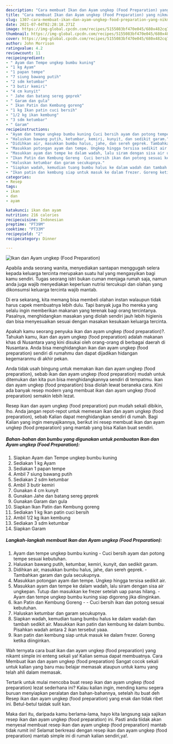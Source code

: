 ```yaml
---
description: "Cara membuat Ikan dan Ayam ungkep (Food Preparation) yang nikmat dan Mudah Dibuat"
title: "Cara membuat Ikan dan Ayam ungkep (Food Preparation) yang nikmat dan Mudah Dibuat"
slug: 1307-cara-membuat-ikan-dan-ayam-ungkep-food-preparation-yang-nikmat-dan-mudah-dibuat
date: 2021-07-04T02:28:18.271Z
image: https://img-global.cpcdn.com/recipes/5155083bf470e045/680x482cq70/ikan-dan-ayam-ungkep-food-preparation-foto-resep-utama.jpg
thumbnail: https://img-global.cpcdn.com/recipes/5155083bf470e045/680x482cq70/ikan-dan-ayam-ungkep-food-preparation-foto-resep-utama.jpg
cover: https://img-global.cpcdn.com/recipes/5155083bf470e045/680x482cq70/ikan-dan-ayam-ungkep-food-preparation-foto-resep-utama.jpg
author: John Morrison
ratingvalue: 4.2
reviewcount: 11
recipeingredient:
- " Ayam dan Tempe ungkep bumbu kuning"
- "1 kg Ayam"
- "1 papan tempe"
- "7 siung bawang putih"
- "2 sdm ketumbar"
- "3 butir kemiri"
- "4 cm kunyit"
- " Jahe dan batang sereg geprek"
- " Garam dan gula"
- " Ikan Patin dan Kembung goreng"
- "1 kg Ikan patin cuci bersih"
- "1/2 kg ikan kembung"
- "3 sdm ketumbar"
- " Garam"
recipeinstructions:
- "Ayam dan tempe ungkep bumbu kuning Cuci bersih ayam dan potong tempe sesuai kebutuhan."
- "Haluskan bawang putih, ketumbar, kemiri, kunyit, dan sedikit garam."
- "Didihkan air, masukkan bumbu halus, jahe, dan sereh geprek. Tambahkan garam dan gula secukupnya."
- "Masukkan potongan ayam dan tempe. Ungkep hingga tersisa sedikit air."
- "Masukkan ayam dan tempe ke dalam wadah, lalu siram dengan sisa air ungkepan. Tutup dan masukkan ke frezer setelah uap panas hilang.  Ayam dan tempe ungkep bumbu kuning siap digoreng jika diinginkan."
- "Ikan Patin dan Kembung Goreng  Cuci bersih ikan dan potong sesuai kebutuhan."
- "Haluskan ketumbar dan garam secukupnya."
- "Siapkan wadah, kemudian tuang bumbu halus ke dalam wadah dan tambah sedikit air. Masukkan ikan patin dan kembung ke dalam bumbu. Pisahkan wadah antara 2 ikan tersebut yaaa."
- "Ikan patin dan kembung siap untuk masuk ke dalam frezer. Goreng ketika diinginkan."
categories:
- Resep
tags:
- ikan
- dan
- ayam

katakunci: ikan dan ayam 
nutrition: 216 calories
recipecuisine: Indonesian
preptime: "PT39M"
cooktime: "PT33M"
recipeyield: "2"
recipecategory: Dinner

---
```



![Ikan dan Ayam ungkep (Food Preparation)](https://img-global.cpcdn.com/recipes/5155083bf470e045/680x482cq70/ikan-dan-ayam-ungkep-food-preparation-foto-resep-utama.jpg)

Apabila anda seorang wanita, menyediakan santapan menggugah selera kepada keluarga tercinta merupakan suatu hal yang mengasyikan bagi kamu sendiri. Tugas seorang istri bukan cuman menjaga rumah saja, namun anda juga wajib menyediakan keperluan nutrisi tercukupi dan olahan yang dikonsumsi keluarga tercinta wajib mantab.

Di era  sekarang, kita memang bisa membeli olahan instan walaupun tidak harus capek membuatnya lebih dulu. Tapi banyak juga lho mereka yang selalu ingin memberikan makanan yang terenak bagi orang tercintanya. Pasalnya, menghidangkan masakan yang diolah sendiri jauh lebih higienis dan bisa menyesuaikan sesuai dengan masakan kesukaan keluarga tercinta. 



Apakah kamu seorang penyuka ikan dan ayam ungkep (food preparation)?. Tahukah kamu, ikan dan ayam ungkep (food preparation) adalah makanan khas di Nusantara yang kini disukai oleh orang-orang di berbagai daerah di Nusantara. Anda bisa menghidangkan ikan dan ayam ungkep (food preparation) sendiri di rumahmu dan dapat dijadikan hidangan kegemaranmu di akhir pekan.

Anda tidak usah bingung untuk memakan ikan dan ayam ungkep (food preparation), sebab ikan dan ayam ungkep (food preparation) mudah untuk ditemukan dan kita pun bisa menghidangkannya sendiri di tempatmu. ikan dan ayam ungkep (food preparation) bisa diolah lewat beraneka cara. Kini ada banyak resep modern yang membuat ikan dan ayam ungkep (food preparation) semakin lebih lezat.

Resep ikan dan ayam ungkep (food preparation) pun mudah sekali dibikin, lho. Anda jangan repot-repot untuk memesan ikan dan ayam ungkep (food preparation), sebab Kalian dapat menghidangkan sendiri di rumah. Bagi Kalian yang ingin menyajikannya, berikut ini resep membuat ikan dan ayam ungkep (food preparation) yang mantab yang bisa Kalian buat sendiri.

<!--inarticleads1-->

##### Bahan-bahan dan bumbu yang digunakan untuk pembuatan Ikan dan Ayam ungkep (Food Preparation):

1. Siapkan  Ayam dan Tempe ungkep bumbu kuning
1. Sediakan 1 kg Ayam
1. Sediakan 1 papan tempe
1. Ambil 7 siung bawang putih
1. Sediakan 2 sdm ketumbar
1. Ambil 3 butir kemiri
1. Gunakan 4 cm kunyit
1. Gunakan  Jahe dan batang sereg geprek
1. Gunakan  Garam dan gula
1. Siapkan  Ikan Patin dan Kembung goreng
1. Sediakan 1 kg Ikan patin cuci bersih
1. Ambil 1/2 kg ikan kembung
1. Sediakan 3 sdm ketumbar
1. Siapkan  Garam




<!--inarticleads2-->

##### Langkah-langkah membuat Ikan dan Ayam ungkep (Food Preparation):

1. Ayam dan tempe ungkep bumbu kuning - Cuci bersih ayam dan potong tempe sesuai kebutuhan.
1. Haluskan bawang putih, ketumbar, kemiri, kunyit, dan sedikit garam.
1. Didihkan air, masukkan bumbu halus, jahe, dan sereh geprek. - Tambahkan garam dan gula secukupnya.
1. Masukkan potongan ayam dan tempe. Ungkep hingga tersisa sedikit air.
1. Masukkan ayam dan tempe ke dalam wadah, lalu siram dengan sisa air ungkepan. Tutup dan masukkan ke frezer setelah uap panas hilang.  - Ayam dan tempe ungkep bumbu kuning siap digoreng jika diinginkan.
1. Ikan Patin dan Kembung Goreng -  - Cuci bersih ikan dan potong sesuai kebutuhan.
1. Haluskan ketumbar dan garam secukupnya.
1. Siapkan wadah, kemudian tuang bumbu halus ke dalam wadah dan tambah sedikit air. Masukkan ikan patin dan kembung ke dalam bumbu. Pisahkan wadah antara 2 ikan tersebut yaaa.
1. Ikan patin dan kembung siap untuk masuk ke dalam frezer. Goreng ketika diinginkan.




Wah ternyata cara buat ikan dan ayam ungkep (food preparation) yang nikamt simple ini enteng sekali ya! Kalian semua dapat membuatnya. Cara Membuat ikan dan ayam ungkep (food preparation) Sangat cocok sekali untuk kalian yang baru mau belajar memasak ataupun untuk kamu yang telah ahli dalam memasak.

Tertarik untuk mulai mencoba buat resep ikan dan ayam ungkep (food preparation) lezat sederhana ini? Kalau kalian ingin, mending kamu segera buruan menyiapkan peralatan dan bahan-bahannya, setelah itu buat deh Resep ikan dan ayam ungkep (food preparation) yang enak dan tidak ribet ini. Betul-betul taidak sulit kan. 

Maka dari itu, daripada kamu berlama-lama, hayo kita langsung saja sajikan resep ikan dan ayam ungkep (food preparation) ini. Pasti anda tiidak akan menyesal membuat resep ikan dan ayam ungkep (food preparation) mantab tidak rumit ini! Selamat berkreasi dengan resep ikan dan ayam ungkep (food preparation) mantab simple ini di rumah kalian sendiri,ya!.

